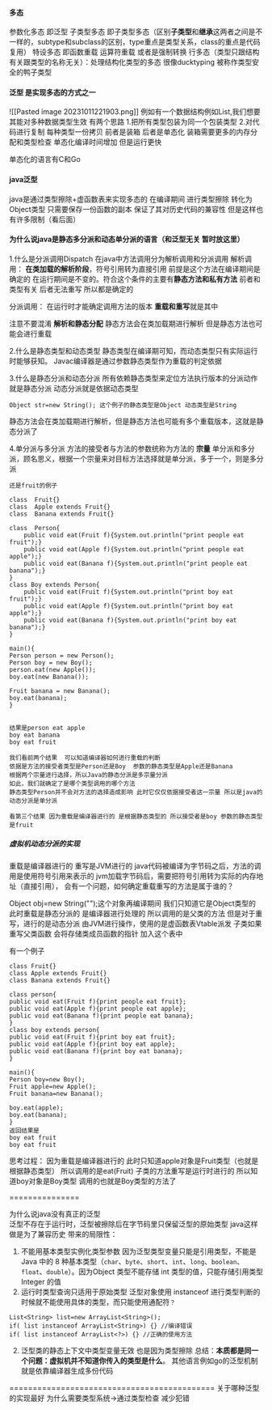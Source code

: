 
#### 多态
参数化多态 即泛型
子类型多态 即子类型多态（区别**子类型**和**继承**这两者之间是不一样的，subtype和subclass的区别，type重点是类型关系，class的重点是代码复用）
特设多态 即函数重载 运算符重载 或者是强制转换
行多态（类型只跟结构有关跟类型的名称无关）：处理结构化类型的多态 很像ducktyping 被称作类型安全的鸭子类型
#### 泛型 是实现多态的方式之一
![[Pasted image 20231011221903.png]]
例如有一个数据结构例如List,我们想要其能对多种数据类型生效
有两个思路 1.把所有类型包装为同一个包装类型 2.对代码进行复制  每种类型一份拷贝
前者是装箱 后者是单态化
装箱需要更多的内存分配和类型检查 单态化编译时间增加 但是运行更快

单态化的语言有C和Go
#### java泛型
java是通过类型擦除+虚函数表来实现多态的
在编译期间 进行类型擦除 转化为Object类型 只需要保存一份函数的副本 保证了其对历史代码的兼容性 但是这样也有许多限制（看后面）



#### 为什么说java是静态多分派和动态单分派的语言（和泛型无关 暂时放这里）
1.什么是分派调用Dispatch
在java中方法调用分为解析调用和分派调用
解析调用：
**在类加载的解析阶段**，符号引用转为直接引用 前提是这个方法在编译期间是确定的 在运行期间是不变的。符合这个条件的主要有**静态方法和私有方法** 
前者和类型有关 后者无法重写 所以都是确定的


分派调用：
在运行时才能确定调用方法的版本
**重载和重写**就是其中

注意不要混淆 **解析和静态分配**
静态方法会在类加载期进行解析 但是静态方法也可能会进行重载


2.什么是静态类型和动态类型
静态类型在编译期可知，而动态类型只有实际运行时能够获知。
Javac编译器是通过参数静态类型作为重载的判定依据


3.什么是静态分派和动态分派
所有依赖静态类型来定位方法执行版本的分派动作就是静态分派
动态分派就是依据动态类型
```
Object str=new String(); 这个例子的静态类型是Object 动态类型是String
```


静态方法会在类加载期进行解析，但是静态方法也可能有多个重载版本，这就是静态分派了

4.单分派与多分派
方法的接受者与方法的参数统称为方法的 **宗量**
单分派和多分派，顾名思义，根据一个宗量来对目标方法选择就是单分派，多于一个，则是多分派

```
还是fruit的例子

class  Fruit{}  
class  Apple extends Fruit{}  
class  Banana extends Fruit{}  
  
class  Person{  
    public void eat(Fruit f){System.out.println("print people eat fruit");}  
    public void eat(Apple f){System.out.println("print people eat apple");}  
    public void eat(Banana f){System.out.println("print people eat banana");}  
}  
class Boy extends Person{  
    public void eat(Fruit f){System.out.println("print boy eat fruit");}  
    public void eat(Apple f){System.out.println("print boy eat apple");}  
    public void eat(Banana f){System.out.println("print boy eat banana");}  
}

main(){
Person person = new Person();  
Person boy = new Boy();  
person.eat(new Apple());  
boy.eat(new Banana());  

Fruit banana = new Banana();  
boy.eat(banana);
}


结果是person eat apple
boy eat banana
boy eat fruit

我们看前两个结果  可以知道编译器如何进行重载的判断
依据是方法的接受者类型是Person还是Boy  参数的静态类型是Apple还是Banana
根据两个宗量进行选择，所以Java的静态分派是多宗量分派
如此，我们就确定了是哪个类型调用的哪个方法
静态类型Person并不会对方法的选择造成影响 此时它仅仅依据接受者这一宗量 所以是java的动态分派是单分派

看第三个结果 因为重载是编译器进行的 是根据静态类型的 所以接受者是boy 参数的静态类型是fruit

```



##### 虚拟机动态分派的实现
重载是编译器进行的 重写是JVM进行的
java代码被编译为字节码之后，方法的调用是使用符号引用来表示的
jvm加载字节码后，需要把符号引用转为实际的内存地址（直接引用），
会有一个问题，如何确定重载重写的方法是属于谁的？

Object obj=new String("");这个对象再编译期间 我们只知道它是Object类型的 
此时重载是静态分派的 是编译器进行处理的 所以调用的是父类的方法
但是对于重写，进行的是动态分派 由JVM进行操作，使用的是虚函数表Vtable派发
子类如果重写父类函数 会将存储类成员函数的指针 加入这个表中

有一个例子
```
class Fruit{}
class Apple extends Fruit{}
class Banana extends Fruit{}

class person{
public void eat(Fruit f){print people eat fruit};
public void eat(Apple f){print people eat apple};
public void eat(Banana f){print people eat banana};
}
class boy extends person{
public void eat(Fruit f){print boy eat fruit};
public void eat(Apple f){print boy eat apple};
public void eat(Banana f){print boy eat banana};
}

main(){
Person boy=new Boy();
Fruit apple=new Apple();
Fruit banana=new Banana();

boy.eat(apple);
boy.eat(banana);
}
返回结果是
boy eat fruit
boy eat fruit
```
思考过程：
因为重载是编译器进行的 此时只知道apple对象是Fruit类型（也就是根据静态类型） 所以调用的是eat(Fruit)
子类的方法重写是运行时进行的 所以知道boy对象是Boy类型 调用的也就是Boy类型的方法了









===============

为什么说java没有真正的泛型  
泛型不存在于运行时，泛型被擦除后在字节码里只保留泛型的原始类型
java这样做是为了兼容历史
带来的局限性：
1. 不能用基本类型实例化类型参数
因为泛型类型变量只能是引用类型，不能是 Java 中的 8 种基本类型（`char`、`byte`、`short`、`int`、`long`、`boolean`、`float`、`double`）。因为Object 类型不能存储 int 类型的值，只能存储引用类型 Integer 的值
2. 运行时类型查询只适用于原始类型
泛型对象使用 instanceof 进行类型判断的时候就不能使用具体的类型，而只能使用通配符`？`
```
List<String> list=new ArrayList<String>();
if( list instanceof ArrayList<String>) {} //编译错误
if( list instanceof ArrayList<?>) {} //正确的使用方法
```
2. 泛型类的静态上下文中类型变量无效 也是因为类型擦除
总结：**本质都是同一个问题：虚拟机并不知道你传入的类型是什么**。
其他语言例如go的泛型机制就是依靠编译器生成多份代码

============================================
关于哪种泛型的实现最好
为什么需要类型系统->通过类型检查 减少犯错